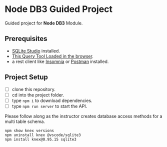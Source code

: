 # Node DB3 Guided Project

Guided project for **Node DB3** Module.

## Prerequisites

- [SQLite Studio](https://sqlitestudio.pl/index.rvt?act=download) installed.
- [This Query Tool Loaded in the browser](https://www.w3schools.com/Sql/tryit.asp?filename=trysql_select_top).
- a rest client like [Insomnia](https://insomnia.rest/download/) or [Postman](https://www.getpostman.com/downloads/) installed.

## Project Setup

- [ ] clone this repository.
- [ ] cd into the project folder.
- [ ] type `npm i` to download dependencies.
- [ ] type `npm run server` to start the API.

Please follow along as the instructor creates database access methods for a multi table schema.


```
npm show knex versions 
npm uninstall knex @vscode/sqlite3
npm install knex@0.95.15 sqlite3

```